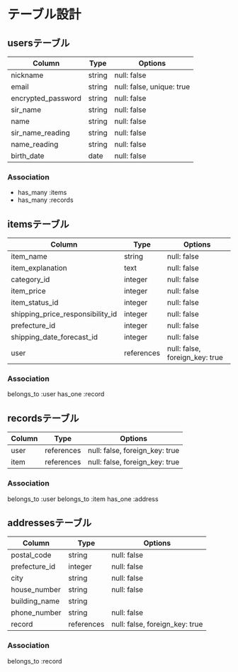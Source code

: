 # テーブル設計

## usersテーブル
| Column                    | Type     | Options                   |
| --------                  | ------   | -----------               |
| nickname                  | string   | null: false               |
| email                     | string   | null: false, unique: true |
| encrypted_password        | string   | null: false               |
| sir_name                  | string   | null: false               |
| name                      | string   | null: false               |
| sir_name_reading          | string   | null: false               |
| name_reading              | string   | null: false               |
| birth_date                | date     | null: false               |

### Association

- has_many :items
- has_many :records

## itemsテーブル
| Column                            | Type          | Options                        |
| -------------------------------   | ----------    | -----------------------------  |
| item_name                         | string        | null: false                    |
| item_explanation                  | text          | null: false                    |
| category_id                       | integer       | null: false                    |
| item_price                        | integer       | null: false                    |
| item_status_id                    | integer       | null: false                    |
| shipping_price_responsibility_id  | integer       | null: false                    |
| prefecture_id                     | integer       | null: false                    |
| shipping_date_forecast_id         | integer       | null: false                    |
| user                              | references    | null: false, foreign_key: true |


### Association

belongs_to :user
has_one    :record


## recordsテーブル
| Column                  | Type       | Options                        |
| --------------------    | ---------- | ------------------------------ |
| user                    | references | null: false, foreign_key: true |
| item                    | references | null: false, foreign_key: true |

### Association

belongs_to :user
belongs_to :item
has_one    :address


## addressesテーブル
| Column                  | Type       | Options                        |
| --------------------    | ---------- | ------------------------------ |
| postal_code             | string     | null: false                    |
| prefecture_id           | integer    | null: false                    |
| city                    | string     | null: false                    |
| house_number            | string     | null: false                    |
| building_name           | string     |                                |
| phone_number            | string     | null: false                    |
| record                  | references | null: false, foreign_key: true |

### Association

belongs_to :record